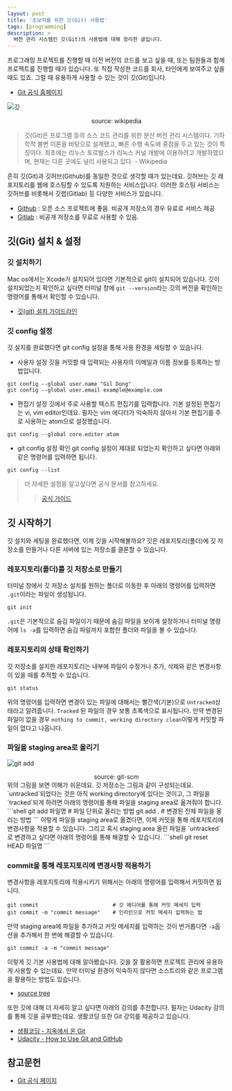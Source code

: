 ```yaml
---
layout: post
title: '초보자를 위한 깃(Git) 사용법'
tags: [programming]
description: >
  버전 관리 시스템인 깃(Git)의 사용법에 대해 정리한 글입니다.
---
```

프로그래밍 프로젝트를 진행할 때 이전 버전의 코드를 보고 싶을 때, 또는 팀원들과 함께 프로젝트를 진행할 때가 있습니다. 또 직접 작성한 코드를 회사, 타인에게 보여주고 싶을 때도 있죠. 그럴 때 유용하게 사용할 수 있는 것이 깃(Git)입니다.

* [Git 공식 홈페이지](https://git-scm.com/)

![깃](https://upload.wikimedia.org/wikipedia/commons/thumb/e/e0/Git-logo.svg/1200px-Git-logo.svg.png)
<center>source: wikipedia</center>

> 깃(Git)은 프로그램 등의 소스 코드 관리를 위한 분산 버전 관리 시스템이다. 기하학적 불변 이론을 바탕으로 설계됐고, 빠른 수행 속도에 중점을 두고 있는 것이 특징이다. 최초에는 리누스 토르발스가 리눅스 커널 개발에 이용하려고 개발하였으며, 현재는 다른 곳에도 널리 사용되고 있다. - Wikipedia

흔히 깃(Git)과 깃허브(Github)를 동일한 것으로 생각할 때가 있는데요. 깃허브는 깃 레포지토리를 웹에 호스팅할 수 있도록 지원하는 서비스입니다. 이러한 호스팅 서비스는 깃허브를 비롯해서 깃랩(Gitlab) 등 다양한 서비스가 있습니다.

* [Github](https://github.com/) : 오픈 소스 프로젝트에 좋음. 비공개 저장소의 경우 유료로 서비스 제공
* [Gitlab](https://about.gitlab.com/) : 비공개 저장소를 무료로 사용할 수 있음.

## 깃(Git) 설치 & 설정
### 깃 설치하기
Mac os에서는 Xcode가 설치되어 있다면 기본적으로 git이 설치되어 있습니다. 깃이 설치되었는지 확인하고 싶다면 터미널 창에 `git --version`라는 깃의 버전을 확인하는 명령어를 통해서 확인할 수 있습니다.

* [깃(git) 설치 가이드라인](https://git-scm.com/book/ko/v1/%EC%8B%9C%EC%9E%91%ED%95%98%EA%B8%B0-Git-%EC%84%A4%EC%B9%98)

### 깃 config 설정
깃 설치를 완료했다면 git config 설정을 통해 사용 환경을 세팅할 수 있습니다.

* 사용자 설정
깃을 커밋할 때 입력되는 사용자의 이메일과 이름 정보를 등록하는 방법입니다.
```shell
git config --global user.name "Gil Dong"
git config --global user.email example@example.com
```

* 편집기 설정
깃에서 주로 사용할 텍스트 편집기를 입력합니다. 기본 설정된 편집기는 vi, vim editor인데요. 필자는 vim 에디터가 익숙하지 않아서 기본 편집기를 주로 사용하는 atom으로 설정했습니다.
```shell
git config --global core.editor atom
```

* git config 설정 확인
git config 설정이 제대로 되었는지 확인하고 싶다면 아래와 같은 명령어를 입력하면 됩니다.
```shell
git config --list
```

> 더 자세한 설정을 알고싶다면 공식 문서를 참고하세요.
>>[공식 가이드](https://git-scm.com/book/ko/v1/%EC%8B%9C%EC%9E%91%ED%95%98%EA%B8%B0-Git-%EC%B5%9C%EC%B4%88-%EC%84%A4%EC%A0%95)

## 깃 시작하기
깃 설치와 세팅을 완료했다면, 이제 깃을 시작해볼까요? 깃은 레포지토리(폴더)에 깃 저장소를 만들거나 다른 서버에 있는 저장소를 클론할 수 있습니다.

### 레포지토리(폴더)를 깃 저장소로 만들기
터미널 창에서 깃 저장소 설치를 원하는 폴더로 이동한 후 아래의 명령어를 입력하면 `.git`이라는 파일이 생성됩니다.
```shell
git init
```
`.git`은 기본적으로 숨김 파일이기 때문에 숨김 파일을 보이게 설정하거나 터미널 명령어에 `ls -a`를 입력하면 숨김 파일까지 포함한 폴더와 파일을 볼 수 있습니다.

### 레포지토리의 상태 확인하기
깃 저장소를 설치한 레포지토리는 내부에 파일이 수정거나 추가, 삭제와 같은 변경사항이 있을 때를 추적할 수 있습니다.
```shell
git status
```
위의 명령어를 입력하면 변경이 있는 파일에 대해서는 빨간색(기본)으로 `Untracked`상태라고 알려줍니다. `Tracked` 된 파일의 경우 보통 초록색으로 표시됩니다. 만약 변경된 파일이 없을 경우 `nothing to commit, working directory clean`이렇게 커밋할 파일이 없다고 나옵니다.  

### 파일을 staging area로 올리기
![git add](https://git-scm.com/images/about/index1@2x.png)
<center>source: git-scm</center>
위의 그림을 보면 이해가 쉬운데요. 깃 저장소는 그림과 같이 구성되는데요. `untracked`되었다는 것은 아직 working directory에 있다는 것이고, 그 파일을 `tracked`되게 하려면 아래의 명령어를 통해 파일을 staging area로 옮겨줘야 합니다.
```shell
git add 파일명     # 파일 단위로 올리는 방법
git add .        # 변경된 전체 파일을 올리는 방법
```
이렇게 파일을 staging area로 옮겼다면, 이제 커밋을 통해 레포지토리에 변경사항을 적용할 수 있습니다. 그리고 혹시 staging area 올린 파일을 `untracked`로 변경하고 싶다면 아래의 명령어를 통해 해결할 수 있습니다.
```shell
git reset HEAD 파일명
```

### commit을 통해 레포지토리에 변경사항 적용하기
변경사항을 레포지토리에 적용시키기 위해서는 아래의 명령어를 입력해서 커밋하면 됩니다.
```shell
git commit                        # 깃 에디어를 통해 커밋 메세지 입력
git commit -m "commit message"    # 인라인으로 커밋 메세지 입력하는 법
```
만약 staging area에 파일을 추가하고 커밋 메세지를 입력하는 것이 번거롭다면 `-a`옵션을 추가해서 한 번에 해결할 수 있습니다.
```shell
git commit -a -m "commit message"
```

이렇게 깃 기본 사용법에 대해 알아봤습니다. 깃을 잘 활용하면 프로젝트 관리에 유용하게 사용할 수 있는데요. 만약 터미널 환경이 익숙하지 않다면 소스트리와 같은 프로그램을 활용하는 방법도 있습니다.

* [source tree](https://www.sourcetreeapp.com/)

또한 깃에 대해 더 자세히 알고 싶다면 아래의 강의를 추천합니다. 필자는 Udacity 강의를 통해 깃을 공부했는데요. 생활코딩 또한 Git 강의를 제공하고 있습니다.
* [생활코딩 - 지옥에서 온 Git](https://opentutorials.org/course/2708)
* [Udacity - How to Use Git and GitHub](https://www.udacity.com/course/how-to-use-git-and-github--ud775)

## 참고문헌
* [Git 공식 페이지](https://git-scm.com/)
